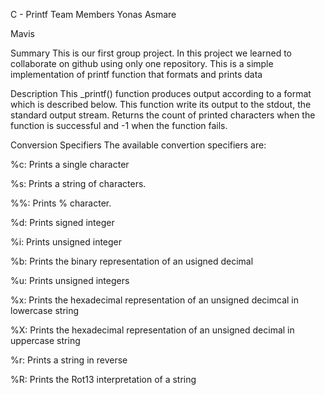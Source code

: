 C - Printf
Team Members
Yonas Asmare

Mavis 

Summary
This is our first group project. In this project we learned to collaborate on github using only one repository. This is a simple implementation of printf function that formats and prints data

Description
This _printf() function produces output according to a format which is described below. This function write its output to the stdout, the standard output stream. Returns the count of printed characters when the function is successful and -1 when the function fails.

Conversion Specifiers
The available convertion specifiers are:

%c: Prints a single character

%s: Prints a string of characters.

%%: Prints % character.

%d: Prints signed integer

%i: Prints unsigned integer

%b: Prints the binary representation of an usigned decimal

%u: Prints unsigned integers

%x: Prints the hexadecimal representation of an unsigned decimcal in lowercase string

%X: Prints the hexadecimal representation of an unsigned decimal in uppercase string

%r: Prints a string in reverse

%R: Prints the Rot13 interpretation of a string
